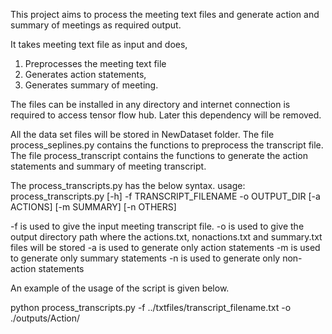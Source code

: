 This project aims to process the meeting text files and generate action and summary of meetings as
required output.

It takes meeting text file as input and does,

1. Preprocesses the meeting text file
2. Generates action statements,
3. Generates summary of meeting.

The files can be installed in any directory and internet connection is
required to access tensor flow hub. Later this dependency will be
removed.

All the data set files will be stored in NewDataset folder.
The file process_seplines.py contains the functions to preprocess
the transcript file.
The file process_transcript contains the functions to generate
the action statements and summary of meeting transcript.

The process_transcripts.py has the below syntax.
usage: process_transcripts.py [-h] -f TRANSCRIPT_FILENAME -o OUTPUT_DIR
                              [-a ACTIONS] [-m SUMMARY] [-n OTHERS]

-f is used to give the input meeting transcript file.
-o is used to give the output directory path where the actions.txt,
	nonactions.txt and summary.txt files will be stored
-a is used to generate only action statements
-m is used to generate only summary statements
-n is used to generate only non-action statements

An example of the usage of the script is given below.

python process_transcripts.py -f ../txtfiles/transcript_filename.txt -o ./outputs/Action/


